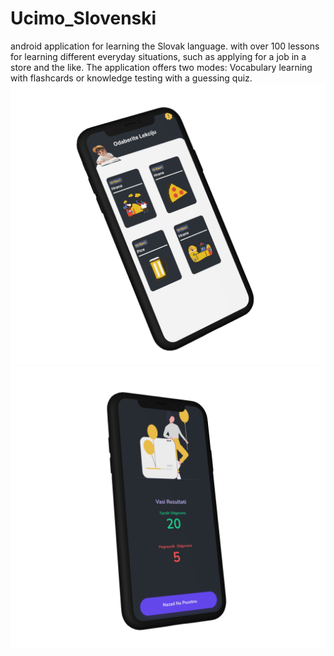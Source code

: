 # Ucimo_Slovenski
android application for learning the Slovak language. with over 100 lessons for learning different everyday situations,
such as applying for a job in a store and the like. The application offers two modes: Vocabulary learning with flashcards 
or knowledge testing with a guessing quiz.
![Image](https://github.com/lostedPlayer/Ucimo_Slovenski/blob/master/Rectangle.png) ![Image](https://github.com/lostedPlayer/Ucimo_Slovenski/blob/master/scr2.png)

